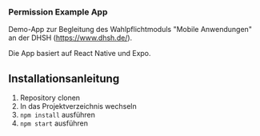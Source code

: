 ### Permission Example App

Demo-App zur Begleitung des Wahlpflichtmoduls "Mobile Anwendungen" an der DHSH (https://www.dhsh.de/).

Die App basiert auf React Native und Expo.

## Installationsanleitung

1. Repository clonen
2. In das Projektverzeichnis wechseln
3. `npm install` ausführen
4. `npm start` ausführen
